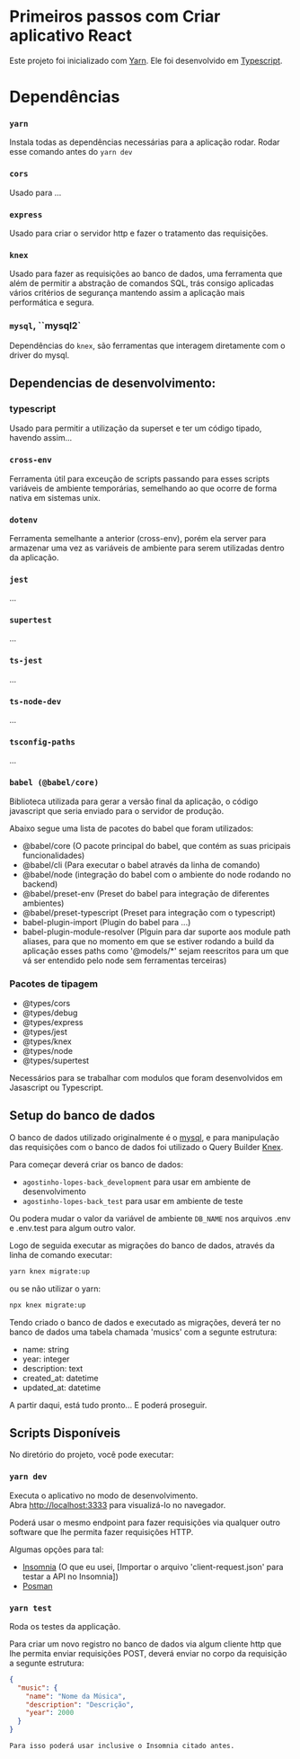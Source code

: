 # Primeiros passos com Criar aplicativo React

Este projeto foi inicializado com [Yarn](https://github.com/yarnpkg/yarn).
Ele foi desenvolvido em [Typescript](https://typescriptlang.org).

# Dependências

### `yarn`

Instala todas as dependências necessárias para a aplicação rodar. Rodar esse comando antes do `yarn dev`

### `cors`

Usado para ...

### `express`

Usado para criar o servidor http e fazer o tratamento das requisições.

### `knex`

Usado para fazer as requisições ao banco de dados, uma ferramenta que além de permitir a abstração de comandos SQL, trás consigo aplicadas vários critérios de segurança mantendo assim a aplicação mais performática e segura.

### `mysql`, ``mysql2`

Dependências do ```knex```, são ferramentas que interagem  diretamente com o driver do mysql.

## Dependencias de desenvolvimento:

### typescript

Usado para permitir a utilização da superset e ter um código tipado, havendo assim...

### `cross-env`

Ferramenta útil para exceução de scripts passando para esses scripts variáveis de ambiente temporárias, semelhando ao que ocorre de forma nativa em sistemas unix.

### `dotenv`

Ferramenta semelhante a anterior (cross-env), porém ela server para armazenar uma vez as variáveis de ambiente para serem utilizadas dentro da aplicação.

### `jest`

...

### `supertest`

...

### `ts-jest`

...

### `ts-node-dev`

...

### `tsconfig-paths`

...


### `babel (@babel/core)`

  Biblioteca utilizada para gerar a versão final da aplicação, o código javascript que seria enviado para o servidor de produção.

  Abaixo segue uma lista de pacotes do babel que foram utilizados:

  - @babel/core (O pacote principal do babel, que contém as suas pricipais funcionalidades)
  - @babel/cli (Para executar o babel através da linha de comando)
  - @babel/node (integração do babel com o ambiente do node rodando no backend)
  - @babel/preset-env (Preset do babel para integração de diferentes ambientes)
  - @babel/preset-typescript (Preset para integração com o typescript)
  - babel-plugin-import (Plugin do babel para ...)
  - babel-plugin-module-resolver (Plguin para dar suporte aos module path aliases, para que no momento em que se estiver rodando a build da aplicação esses paths como '@models/*' sejam reescritos para um que vá ser entendido pelo node sem ferramentas terceiras)

### Pacotes de tipagem

- @types/cors
- @types/debug
- @types/express
- @types/jest
- @types/knex
- @types/node
- @types/supertest

Necessários para se trabalhar com modulos que foram desenvolvidos em Jasascript ou Typescript.


## Setup do banco de dados

O banco de dados utilizado originalmente é o [mysql](https://mysql.com), e para manipulação das requisições com o banco de dados foi utilizado o Query Builder [Knex](https://github.com/knex/knex).

Para começar deverá criar os banco de dados:
 - ```agostinho-lopes-back_development``` para usar em ambiente de desenvolvimento
 - ```agostinho-lopes-back_test``` para usar em ambiente de teste

 Ou podera mudar o valor da variável de ambiente ```DB_NAME``` nos arquivos .env e .env.test para algum outro valor.

Logo de seguida executar as migrações do banco de dados, através da linha de comando executar:

```bash
yarn knex migrate:up
```

ou se não utilizar o yarn:

```bash
npx knex migrate:up
```

Tendo criado o banco de dados e executado as migrações, deverá ter no banco de dados uma tabela chamada 'musics' com a segunte estrutura:

 - name: string
 - year: integer
 - description: text
 - created_at: datetime
 - updated_at: datetime

A partir daqui, está tudo pronto... E poderá proseguir.

## Scripts Disponíveis

No diretório do projeto, você pode executar:

### `yarn dev`

Executa o aplicativo no modo de desenvolvimento. \
Abra [http://localhost:3333](http://localhost:3333) para visualizá-lo no navegador.

Poderá usar  o mesmo endpoint para fazer requisições via qualquer outro software que lhe permita fazer requisições HTTP.

Algumas opções para tal:

- [Insomnia](https://insomnia.rest/download) (O que eu usei, [Importar o arquivo 'client-request.json' para testar a API no Insomnia])
- [Posman](https://www.postman.com/)

### `yarn test`

Roda os testes da applicação.


Para criar um novo registro no banco de dados via algum cliente http que lhe permita enviar requisições POST, deverá enviar no corpo da requisição a segunte estrutura:

```json
{
  "music": {
    "name": "Nome da Música",
    "description": "Descrição",
    "year": 2000
  }
}
```

```Para isso poderá usar inclusive o Insomnia citado antes.```
